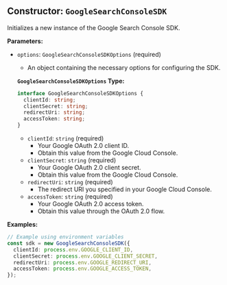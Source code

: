 ## Constructor: `GoogleSearchConsoleSDK`

Initializes a new instance of the Google Search Console SDK.

**Parameters:**

- `options`: `GoogleSearchConsoleSDKOptions` (required)
  - An object containing the necessary options for configuring the SDK.

  **`GoogleSearchConsoleSDKOptions` Type:**

  ```typescript
  interface GoogleSearchConsoleSDKOptions {
    clientId: string;
    clientSecret: string;
    redirectUri: string;
    accessToken: string;
  }
  ```

  - `clientId`: `string` (required)
    - Your Google OAuth 2.0 client ID.
    - Obtain this value from the Google Cloud Console.
  - `clientSecret`: `string` (required)
    - Your Google OAuth 2.0 client secret.
    - Obtain this value from the Google Cloud Console.
  - `redirectUri`: `string` (required)
    - The redirect URI you specified in your Google Cloud Console.
  - `accessToken`: `string` (required)
    - Your Google OAuth 2.0 access token.
    - Obtain this value through the OAuth 2.0 flow.

**Examples:**

```typescript
// Example using environment variables
const sdk = new GoogleSearchConsoleSDK({
  clientId: process.env.GOOGLE_CLIENT_ID,
  clientSecret: process.env.GOOGLE_CLIENT_SECRET,
  redirectUri: process.env.GOOGLE_REDIRECT_URI,
  accessToken: process.env.GOOGLE_ACCESS_TOKEN,
});
```